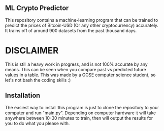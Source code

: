 ## ML Crypto Predictor

</div>

This repository contains a machine-learning program that can be trained to predict the prices of Bitcoin-USD (Or any other cryptocurrency) accurately.
It trains off of around 900 datasets from the past thousand days.

# DISCLAIMER
This is still a heavy work in progress, and is not 100% accurate by any means. This can be seen when you compare past vs predicted future values in a table.
This was made by a GCSE computer science student, so let's not bash the coding skills :)

## Installation

The easiest way to install this program is just to clone the repository to your computer and run "main.py". Depending on computer hardware it will take anywhere between 10-30 minutes to train, then will output the results for you to do what you please with.


